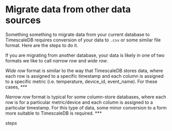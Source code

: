 # Migrate data from other data sources

Something something to migrate data from your current database to TimescaleDB
requires conversion of your data to `.csv` or some similar file format.  Here
are the steps to do it.

If you are migrating from another database, your data is likely in one of two
formats we like to call _narrow row_ and _wide row_.

_Wide row_ format is similar to the way that TimescaleDB stores data, where
each row is assigned to a specific timestamp and each column is assigned to a
specific metric (i.e. temperature, device_id, event_name).  For these cases, ***

_Narrow row_ format is typical for some column-store databases, where each row
is for a particular metric/device and each column is assigned to a particular
timestamp.  For this type of data, some minor conversion to a form more suitable
to TimescaleDB is required.  ***

*steps*
